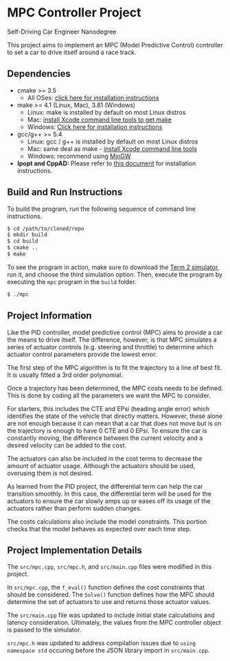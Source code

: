 # MPC Controller Project
Self-Driving Car Engineer Nanodegree

This project aims to implement an MPC (Model Predictive Control) controller to set a car to drive itself around a race track.

## Dependencies
* cmake >= 3.5
  * All OSes: [click here for installation instructions](https://cmake.org/install/)
* make >= 4.1 (Linux, Mac), 3.81 (Windows)
  * Linux: make is installed by default on most Linux distros
  * Mac: [install Xcode command line tools to get make](https://developer.apple.com/xcode/features/)
  * Windows: [Click here for installation instructions](http://gnuwin32.sourceforge.net/packages/make.htm)
* gcc/g++ >= 5.4
  * Linux: gcc / g++ is installed by default on most Linux distros
  * Mac: same deal as make - [install Xcode command line tools](https://developer.apple.com/xcode/features/)
  * Windows: recommend using [MinGW](http://www.mingw.org/)
* **Ipopt and CppAD:** Please refer to [this document](https://github.com/udacity/CarND-MPC-Project/blob/master/install_Ipopt_CppAD.md) for installation instructions.

## Build and Run Instructions
To build the program, run the following sequence of command line instructions.

```bash
$ cd /path/to/cloned/repo
$ mkdir build
$ cd build
$ cmake ..
$ make
```

To see the program in action, make sure to download the [Term 2 simulator](https://github.com/udacity/self-driving-car-sim/releases), run it, and choose the third simulation option. Then, execute the program by executing the `mpc` program in the `build` folder.

```bash
$ ./mpc
```

## Project Information
Like the PID controller, model predictive control (MPC) aims to provide a car the means to drive itself. The difference, however, is that MPC simulates a series of actuator controls (e.g. steering and throttle) to determine which actuator control parameters provide the lowest error.

The first step of the MPC algorithm is to fit the trajectory to a line of best fit. It is usually fitted a 3rd order polynomial.

Once a trajectory has been determined, the MPC costs needs to be defined. This is done by coding all the parameters we want the MPC to consider.

For starters, this includes the CTE and EPsi (heading angle error) which identifies the state of the vehicle that directly matters. However, these alone are not enough because it can mean that a car that does not move but is on the trajectory is enough to have 0 CTE and 0 EPsi. To ensure the car is constantly moving, the difference between the current velocity and a desired velocity can be added to the cost.

The actuators can also be included in the cost terms to decrease the amount of actuator usage. Although the actuators should be used, overusing them is not desired.

As learned from the PID project, the differential term can help the car transition smoothly. In this case, the differential term will be used for the actuators to ensure the car slowly amps up or eases off its usage of the actuators rather than perform sudden changes.

The costs calculations also include the model constraints. This portion checks that the model behaves as expected over each time step.

## Project Implementation Details
The `src/mpc.cpp`, `src/mpc.h`, and `src/main.cpp` files were modified in this project.

In `src/mpc.cpp`, the `f_eval()` function defines the cost constraints that should be considered. The `Solve()` function defines how the MPC should determine the set of actuators to use and returns those actuator values.

The `src/main.cpp` file was updated to include initial state calculations and latency consideration. Ultimately, the values from the MPC controller object is passed to the simulator.

`src/mpc.h` was updated to address compilation issues due to `using namespace std` occuring before the JSON library import in `src/main.cpp`.
